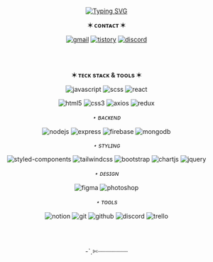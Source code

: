 <div align="center">

  [![Typing SVG](https://readme-typing-svg.demolab.com?font=Permanent+Marker&size=40&duration=3500&pause=3000&color=000000&background=FFFFFF&center=true&vCenter=true&width=500&height=150&lines=hello%2C+i'm+wavy+%F0%9F%8C%8A)](https://git.io/typing-svg)

**✶ ᴄᴏɴᴛᴀᴄᴛ ✶**

[![gmail](https://shields.io/badge/gmail-black?style=for-the-badge&logo=gmail)](mailto:you.meet.vvavy@gmail.com)
[![tistory](https://shields.io/badge/tistory-black?style=for-the-badge&logo=tistory)](https://itsowavy.tistory.com/455)
[![discord](https://shields.io/badge/discord-black?style=for-the-badge&logo=discord)](https://discordapp.com/users/itso_wavy) 

<br>
<br>

**✶ ᴛᴇᴄᴋ sᴛᴀᴄᴋ & ᴛᴏᴏʟs ✶**

<!-- ![typescript](https://shields.io/badge/typescript-black?style=for-the-badge&logo=typescript) -->
![javascript](https://shields.io/badge/javascript-black?style=for-the-badge&logo=javascript)
![scss](https://shields.io/badge/scss-black?style=for-the-badge&logo=sass)
![react](https://img.shields.io/badge/react-000000?style=for-the-badge&logo=react)

![html5](https://img.shields.io/badge/html-000000?&logo=html5)
![css3](https://img.shields.io/badge/css-000000?&logo=css3)
![axios](https://img.shields.io/badge/axios-000000?&logo=axios)
![redux](https://img.shields.io/badge/redux-000000?&logo=redux)
<!-- ![zustand](https://img.shields.io/badge/zustand-000000?&logo=zustand)
![javascript](https://img.shields.io/badge/javascript-000000?&logo=javascript)
![typescript](https://img.shields.io/badge/typescript-000000?&logo=typescript) -->

_⋆ ʙᴀᴄᴋᴇɴᴅ_

![nodejs](https://img.shields.io/badge/node.js-000000?&logo=node.js)
![express](https://img.shields.io/badge/express-000000?&logo=express)
![firebase](https://shields.io/badge/firebase-black?&logo=firebase)
![mongodb](https://shields.io/badge/mongoDB-000000?&logo=mongodb)

_⋆ sᴛʏʟɪɴɢ_

![styled-components](https://shields.io/badge/styled-components-000000?&logo=styledcomponents)
![tailwindcss](https://shields.io/badge/tailwindcss-black?&logo=tailwindcss)
![bootstrap](https://shields.io/badge/bootstrap-000000?&logo=bootstrap)
![chartjs](https://img.shields.io/badge/chart.js-000000?&logo=chart.js)
![jquery](https://img.shields.io/badge/jquery-000000?&logo=jquery)

_⋆ ᴅᴇsɪɢɴ_

![figma](https://shields.io/badge/figma-black?&logo=figma)
![photoshop](https://shields.io/badge/photoshop-000000?&logo=photoshop)

_⋆ ᴛᴏᴏʟs_

![notion](https://shields.io/badge/notion-black?&logo=notion)
![git](https://shields.io/badge/git-000000?&logo=git)
![github](https://shields.io/badge/github-000000?&logo=github)
![discord](https://img.shields.io/badge/discord-000000?&logo=discord)
![trello](https://shields.io/badge/trello-000000?&logo=trello)

<br>
<br>


-ˋˏ✄┈┈┈┈┈┈┈┈

<!-- 
  <a href="https://github.com/itso-wavy"> 
    <img alt="wavy_ github stats" width="30.5%" src="https://github-readme-stats.vercel.app/api?username=itso-wavy" />
    <img alt="wavy_ top langs" width="30%" src="https://github-readme-stats.vercel.app/api/top-langs/?username=itso-wavy&layout=compact" />
  </a>
-->
</div>
